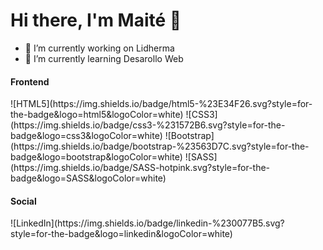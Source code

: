 <h1> Hi there, I'm Maité 👋  </h1>

- 🔭 I’m currently working on Lidherma
- 🌱 I’m currently learning  Desarollo Web

<h4> Frontend </h4>
![HTML5](https://img.shields.io/badge/html5-%23E34F26.svg?style=for-the-badge&logo=html5&logoColor=white)
![CSS3](https://img.shields.io/badge/css3-%231572B6.svg?style=for-the-badge&logo=css3&logoColor=white)
![Bootstrap](https://img.shields.io/badge/bootstrap-%23563D7C.svg?style=for-the-badge&logo=bootstrap&logoColor=white)
![SASS](https://img.shields.io/badge/SASS-hotpink.svg?style=for-the-badge&logo=SASS&logoColor=white)

<h4> Social </h4>
![LinkedIn](https://img.shields.io/badge/linkedin-%230077B5.svg?style=for-the-badge&logo=linkedin&logoColor=white)
